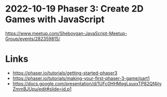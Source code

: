 # 2022-10-19 Phaser 3: Create 2D Games with JavaScript

https://www.meetup.com/Sheboygan-JavaScript-Meetup-Group/events/282359815/

# Links

- https://phaser.io/tutorials/getting-started-phaser3
- https://phaser.io/tutorials/making-your-first-phaser-3-game/part1
- https://docs.google.com/presentation/d/1UFc0HHMqgLsuxxTP82Qf4ijyZmmBJUpu/edit#slide=id.p1
